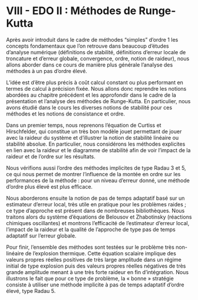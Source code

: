 # VIII - EDO II : Méthodes de Runge-Kutta

Après avoir introduit dans le cadre de méthodes “simples” d’ordre 1 les concepts fondamentaux que l’on retrouve dans beaucoup d’études d’analyse numérique (définitions de stabilité, définitions d’erreur locale de troncature et d’erreur globale, convergence, ordre, notion de raideur), nous allons aborder dans ce cours de manière plus générale l’analyse des méthodes à un pas d’ordre élevé. 

L’idée est d’être plus précis à coût calcul constant ou plus performant en termes de calcul à précision fixée. Nous allons donc reprendre les notions abordées au chapitre précédent et les approfondir dans le cadre de la présentation et l’analyse des méthodes de Runge-Kutta. En particulier, nous avons étudié dans le cours les diverses notions de stabilité pour ces méthodes et les notions de consistance et ordre. 

Dans un premier temps, nous reprenons l’équation de Curtiss et Hirschfelder, qui constitue un très bon modèle jouet permettant de jouer avec la raideur du système et d’illustrer la notion de stabilité linéaire ou stabilité absolue. En particulier, nous considérons les méthodes explicites en lien avec la raideur et le diagramme de stabilité afin de voir l’impact de la raideur et de l’ordre sur les résultats. 

Nous vérifions aussi l’ordre des méthodes implicites de type Radau 3 et 5, ce qui nous permet de montrer l’influence de la montée en ordre sur les performances de la méthode : pour un niveau d’erreur donné, une méthode d’ordre plus élevé est plus efficace.

Nous aborderons ensuite la notion de pas de temps adaptatif basé sur un estimateur d’erreur local, très utile en pratique pour les problèmes raides ; ce type d’approche est présent dans de nombreuses bibliothèques. Nous traitons alors du système d’équations de Belousov et Zhabotinsky (réactions chimiques oscillantes) et montrons l’efficacité de l’estimateur d’erreur local, l’impact de la raideur et la qualité de l’approche de type pas de temps adaptatif sur l’erreur globale.

Pour finir, l’ensemble des méthodes sont testées sur le problème très non-linéaire de l’explosion thermique. Cette équation scalaire implique des valeurs propres réelles positives de très large amplitude dans un régime initial de type explosion puis des valeurs propres réelles négatives de très grande amplitude menant à une très forte raideur en fin d’intégration. Nous illustrons le fait que pour ce type de problème, la « bonne » stratégie consiste à utiliser une méthode implicite à pas de temps adaptatif d’ordre élevé, type Radau 5.
